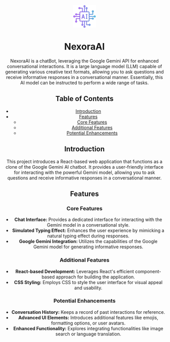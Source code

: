 <div align="center">

<img src="https://github.com/Astha86/NexoraAI/blob/main/src/assets/nexora_icon.png" alt="NexoraAI-_icon" height="70">

# NexoraAI

NexoraAI is a chatBot, leveraging the Google Gemini API for enhanced conversational interactions. It is a large language model (LLM) capable of generating various creative text formats, allowing you to ask questions and receive informative responses in a conversational manner. Essentially, this AI model can be instructed to perform a wide range of tasks.

## Table of Contents

- [Introduction](#introduction)
- [Features](#features)
  - [Core Features](#core-features)
  - [Additional Features](#additional-features)
  - [Potential Enhancements](#potential-enhancements)

## Introduction

This project introduces a React-based web application that functions as a clone of the Google Gemini AI chatbot. It provides a user-friendly interface for interacting with the powerful Gemini model, allowing you to ask questions and receive informative responses in a conversational manner.

## Features

### Core Features

- **Chat Interface:** Provides a dedicated interface for interacting with the Gemini model in a conversational style.
- **Simulated Typing Effect:** Enhances the user experience by mimicking a natural typing effect during responses.
- **Google Gemini Integration:** Utilizes the capabilities of the Google Gemini model for generating informative responses.

### Additional Features

- **React-based Development:** Leverages React's efficient component-based approach for building the application.
- **CSS Styling:** Employs CSS to style the user interface for visual appeal and usability.

### Potential Enhancements

- **Conversation History:** Keeps a record of past interactions for reference.
- **Advanced UI Elements:** Introduces additional features like emojis, formatting options, or user avatars.
- **Enhanced Functionality:** Explores integrating functionalities like image search or language translation.

